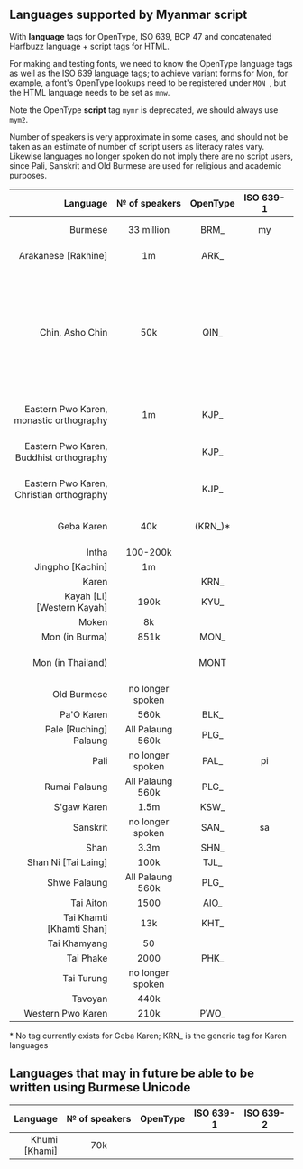 ## Languages supported by Myanmar script

With __language__ tags for OpenType, ISO 639, BCP 47 and concatenated Harfbuzz language + script tags for HTML. 

For making and testing fonts, we need to know the OpenType language tags as well as the ISO 639 language tags; to achieve variant forms for Mon, for example, a font's OpenType lookups need to be registered under `MON `, but the HTML language needs to be set as `mnw`.

Note the OpenType __script__ tag `mymr` is deprecated, we should always use `mym2`. 

Number of speakers is very approximate in some cases, and should not be taken as an estimate of number of script users as literacy rates vary. Likewise languages no longer spoken do not imply there are no script users, since Pali, Sanskrit and Old Burmese are used for religious and academic purposes.

| Language | № of speakers | OpenType | ISO 639-1 | ISO 639-2 | ISO 639-3 | BCP 47 | Harfbuzz | 
|-----------:|:---:|:---:|:---:|:---:|:---:|:---:|:---:|
| Burmese|33 million|BRM_|my|bur/mya|mya||my-x-hbscmym2|
|Arakanese [Rakhine]|1m|ARK_|||mhv, rmz, rki||rki-x-hbscmym2|
|Chin, Asho Chin|50k|QIN_|||bgr, cnh, cnw, czt, sez, tcp, csy, ctd, flm, pck, tcz, zom, cmr, dao, hlt, cka, cnk, mrh, cbl, cnb, csh||
|Eastern Pwo Karen, monastic orthography|1m|KJP_||||kjp-Mymr-x-phlouyu|
|Eastern Pwo Karen, Buddhist orthography||KJP_||||kjp-Mymr-x-thiyon||
|Eastern Pwo Karen, Christian orthography||KJP_||||kjp-Mymr-x-chekhi||
|Geba Karen|40k|(KRN_)*|||kvq|kvq-x-hbot-4b565120|
|Intha|100-200k||||int||
|Jingpho [Kachin]|1m|||kac|kac|||
|Karen||KRN_|||kar||
|Kayah [Li] [Western Kayah]|190k|KYU_|||kyu||
|Moken|8k||||mwt||
|Mon (in Burma)|851k|MON_|||mnw||
|Mon (in Thailand)||MONT|||mnw|mnw-Mymr-x-thai|
|Old Burmese|no longer spoken||||obr||
|Pa'O Karen|560k|BLK_|||blk||
|Pale [Ruching] Palaung|All Palaung 560k|PLG_|||pce||
|Pali|no longer spoken|PAL_|pi|pli|pli||
|Rumai Palaung|All Palaung 560k|PLG_|||rbb||
|S'gaw Karen|1.5m|KSW_|||ksw||
|Sanskrit|no longer spoken|SAN_|sa|san|san||
|Shan|3.3m|SHN_||shn|shn||
|Shan Ni [Tai Laing]|100k|TJL_|||tjl||
|Shwe Palaung|All Palaung 560k|PLG_|||pll||
|Tai Aiton|1500|AIO_|||||
|Tai Khamti [Khamti Shan]|13k|KHT_|||kht||
|Tai Khamyang| 50 |||| ksu, nrr ||
|Tai Phake|2000|PHK_|||phk||
|Tai Turung|no longer spoken||||try|| 
|Tavoyan|440k||||tvn||
|Western Pwo Karen|210k|PWO_|||pwo||

\* No tag currently exists for Geba Karen; KRN_ is the generic tag for Karen languages


## Languages that may in future be able to be written using Burmese Unicode ##

| Language | № of speakers | OpenType | ISO 639-1 | ISO 639-2 | ISO 639-3 | BCP 47 | Harfbuzz | 
|-----------:|:---:|:---:|:---:|:---:|:---:|:---:|:---:|
| Khumi [Khami]|70k||||cnk/cek|||
